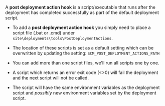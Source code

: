 A **post deployment action hook** is a script/executable that runs after the deployment has completed successfully as part of the default deployment script.

- To add a **post deployment action hook** you simply need to place a script file (.bat or .cmd) under ```site\deployments\tools\PostDeploymentActions```.

- The location of these scripts is set as a default setting which can be overwritten by updating the setting: `SCM_POST_DEPLOYMENT_ACTIONS_PATH`

- You can add more than one script files, we'll run all scripts one by one.

- A script which returns an error exit code (<>0) will fail the deployment and the next script will not be called.

- The script will have the same environment variables as the deployment script and *possibly* new environment variables set by the deployment script.
